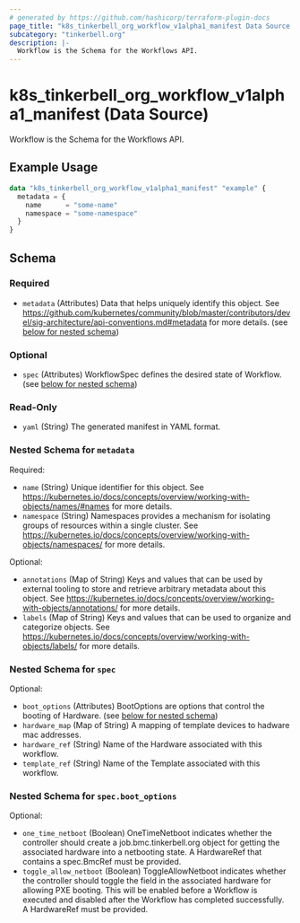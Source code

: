 ```yaml
---
# generated by https://github.com/hashicorp/terraform-plugin-docs
page_title: "k8s_tinkerbell_org_workflow_v1alpha1_manifest Data Source - terraform-provider-k8s"
subcategory: "tinkerbell.org"
description: |-
  Workflow is the Schema for the Workflows API.
---
```


# k8s_tinkerbell_org_workflow_v1alpha1_manifest (Data Source)

Workflow is the Schema for the Workflows API.

## Example Usage

```terraform
data "k8s_tinkerbell_org_workflow_v1alpha1_manifest" "example" {
  metadata = {
    name      = "some-name"
    namespace = "some-namespace"
  }
}
```

<!-- schema generated by tfplugindocs -->
## Schema

### Required

- `metadata` (Attributes) Data that helps uniquely identify this object. See https://github.com/kubernetes/community/blob/master/contributors/devel/sig-architecture/api-conventions.md#metadata for more details. (see [below for nested schema](#nestedatt--metadata))

### Optional

- `spec` (Attributes) WorkflowSpec defines the desired state of Workflow. (see [below for nested schema](#nestedatt--spec))

### Read-Only

- `yaml` (String) The generated manifest in YAML format.

<a id="nestedatt--metadata"></a>
### Nested Schema for `metadata`

Required:

- `name` (String) Unique identifier for this object. See https://kubernetes.io/docs/concepts/overview/working-with-objects/names/#names for more details.
- `namespace` (String) Namespaces provides a mechanism for isolating groups of resources within a single cluster. See https://kubernetes.io/docs/concepts/overview/working-with-objects/namespaces/ for more details.

Optional:

- `annotations` (Map of String) Keys and values that can be used by external tooling to store and retrieve arbitrary metadata about this object. See https://kubernetes.io/docs/concepts/overview/working-with-objects/annotations/ for more details.
- `labels` (Map of String) Keys and values that can be used to organize and categorize objects. See https://kubernetes.io/docs/concepts/overview/working-with-objects/labels/ for more details.


<a id="nestedatt--spec"></a>
### Nested Schema for `spec`

Optional:

- `boot_options` (Attributes) BootOptions are options that control the booting of Hardware. (see [below for nested schema](#nestedatt--spec--boot_options))
- `hardware_map` (Map of String) A mapping of template devices to hadware mac addresses.
- `hardware_ref` (String) Name of the Hardware associated with this workflow.
- `template_ref` (String) Name of the Template associated with this workflow.

<a id="nestedatt--spec--boot_options"></a>
### Nested Schema for `spec.boot_options`

Optional:

- `one_time_netboot` (Boolean) OneTimeNetboot indicates whether the controller should create a job.bmc.tinkerbell.org object for getting the associated hardware into a netbooting state. A HardwareRef that contains a spec.BmcRef must be provided.
- `toggle_allow_netboot` (Boolean) ToggleAllowNetboot indicates whether the controller should toggle the field in the associated hardware for allowing PXE booting. This will be enabled before a Workflow is executed and disabled after the Workflow has completed successfully. A HardwareRef must be provided.
